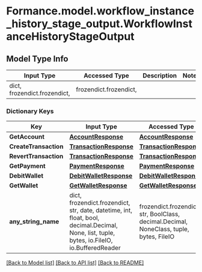 # Formance.model.workflow_instance_history_stage_output.WorkflowInstanceHistoryStageOutput

## Model Type Info
Input Type | Accessed Type | Description | Notes
------------ | ------------- | ------------- | -------------
dict, frozendict.frozendict,  | frozendict.frozendict,  |  | 

### Dictionary Keys
Key | Input Type | Accessed Type | Description | Notes
------------ | ------------- | ------------- | ------------- | -------------
**GetAccount** | [**AccountResponse**](AccountResponse.md) | [**AccountResponse**](AccountResponse.md) |  | [optional] 
**CreateTransaction** | [**TransactionResponse**](TransactionResponse.md) | [**TransactionResponse**](TransactionResponse.md) |  | [optional] 
**RevertTransaction** | [**TransactionResponse**](TransactionResponse.md) | [**TransactionResponse**](TransactionResponse.md) |  | [optional] 
**GetPayment** | [**PaymentResponse**](PaymentResponse.md) | [**PaymentResponse**](PaymentResponse.md) |  | [optional] 
**DebitWallet** | [**DebitWalletResponse**](DebitWalletResponse.md) | [**DebitWalletResponse**](DebitWalletResponse.md) |  | [optional] 
**GetWallet** | [**GetWalletResponse**](GetWalletResponse.md) | [**GetWalletResponse**](GetWalletResponse.md) |  | [optional] 
**any_string_name** | dict, frozendict.frozendict, str, date, datetime, int, float, bool, decimal.Decimal, None, list, tuple, bytes, io.FileIO, io.BufferedReader | frozendict.frozendict, str, BoolClass, decimal.Decimal, NoneClass, tuple, bytes, FileIO | any string name can be used but the value must be the correct type | [optional]

[[Back to Model list]](../../README.md#documentation-for-models) [[Back to API list]](../../README.md#documentation-for-api-endpoints) [[Back to README]](../../README.md)


